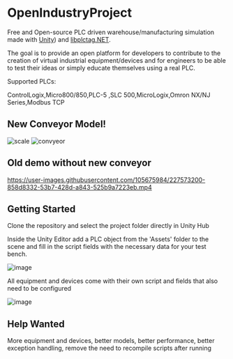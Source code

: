 # OpenIndustryProject

Free and Open-source PLC driven warehouse/manufacturing simulation made with [Unity](https://unity.com/)) and [libplctag.NET](https://github.com/libplctag/libplctag.NET). 

The goal is to provide an open platform for developers to contribute to the creation of virtual industrial equipment/devices and for engineers to be able to test their ideas or simply educate themselves using a real PLC.

Supported PLCs:

ControlLogix,Micro800/850,PLC-5 ,SLC 500,MicroLogix,Omron NX/NJ Series,Modbus TCP

## New Conveyor Model!

![scale](https://user-images.githubusercontent.com/105675984/228063593-c49b5f93-1ecf-47da-bb42-fd077a8112ce.gif)
![convyeor](https://user-images.githubusercontent.com/105675984/228064528-81458c7d-0c4c-4bb1-8698-d1283b8faa48.gif)

## Old demo without new conveyor

https://user-images.githubusercontent.com/105675984/227573200-858d8332-53b7-428d-a843-525b9a7223eb.mp4


## Getting Started

Clone the repository and select the project folder directly in Unity Hub

Inside the Unity Editor add a PLC object from the 'Assets' folder to the scene and fill in the script fields with the necessary data for your test bench. 

![image](https://user-images.githubusercontent.com/105675984/218582555-4a450d03-8b2e-499c-b1ca-a4e286d686b8.png)

All equipment and devices come with their own script and fields that also need to be configured

![image](https://user-images.githubusercontent.com/105675984/218584052-5b67fdb5-4e44-461f-a5f4-87fe4ebe888d.png)

## Help Wanted

More equipment and devices,
better models,
better performance,
better exception handling,
remove the need to recompile scripts after running


